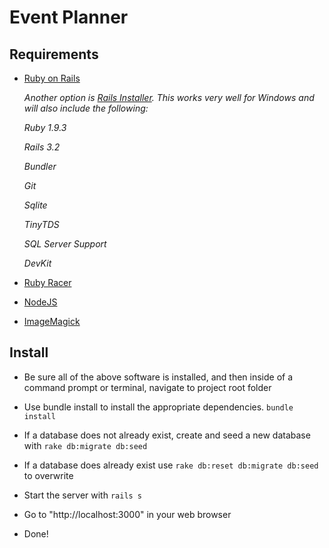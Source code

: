 Event Planner
=============


Requirements
------------

* [Ruby on Rails](http://rubyonrails.org/download)

    *Another option is [Rails Installer](http://railsinstaller.org/en). This works very well for Windows and will also include the following:*

    *Ruby 1.9.3*

    *Rails 3.2*

    *Bundler*

    *Git*

    *Sqlite*

    *TinyTDS*

    *SQL Server Support*

    *DevKit*

* [Ruby Racer](https://github.com/hiranpeiris/therubyracer_for_windows)

* [NodeJS](http://nodejs.org/)

* [ImageMagick](http://www.imagemagick.org/)

Install
-------

* Be sure all of the above software is installed, and then inside of a command prompt or terminal, navigate to project root folder

* Use bundle install to install the appropriate dependencies. `bundle install`

* If a database does not already exist, create and seed a new database with `rake db:migrate db:seed`

* If a database does already exist use `rake db:reset db:migrate db:seed` to overwrite

* Start the server with `rails s`

* Go to "http://localhost:3000" in your web browser

* Done!